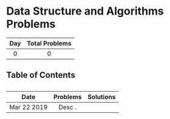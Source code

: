# Data Structure and Algorithms Problems


| Day    | Total Problems  |
| :----: | :-------------: |
|  0    |      0         |

## Table of Contents


## [](./)

| Date | Problems |     Solutions     |
| :------------: | :------------: | :----------: |
| Mar 22 2019 | Desc . | []()|
